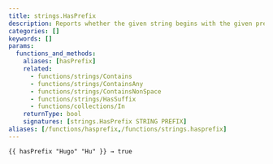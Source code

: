 ```yaml
---
title: strings.HasPrefix
description: Reports whether the given string begins with the given prefix.
categories: []
keywords: []
params:
  functions_and_methods:
    aliases: [hasPrefix]
    related:
      - functions/strings/Contains
      - functions/strings/ContainsAny
      - functions/strings/ContainsNonSpace
      - functions/strings/HasSuffix
      - functions/collections/In
    returnType: bool
    signatures: [strings.HasPrefix STRING PREFIX]
aliases: [/functions/hasprefix,/functions/strings.hasprefix]
---
```


```go-html-template
{{ hasPrefix "Hugo" "Hu" }} → true
```
